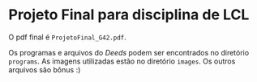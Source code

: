 # Projeto Final para disciplina de LCL

O pdf final é `ProjetoFinal_G42.pdf`.

Os programas e arquivos do _Deeds_ podem ser encontrados no diretório `programs`.
As imagens utilizadas estão no diretório `images`.
Os outros arquivos são bônus :)
